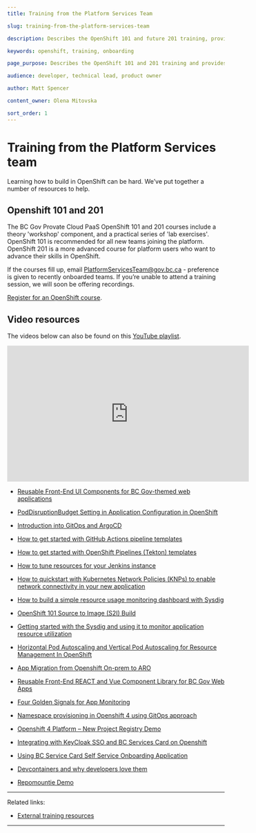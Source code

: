 ```yaml
---
title: Training from the Platform Services Team

slug: training-from-the-platform-services-team

description: Describes the OpenShift 101 and future 201 training, provides internal and external resources for learning OpenShift.  

keywords: openshift, training, onboarding

page_purpose: Describes the OpenShift 101 and 201 training and provides registration links for training. Provides alternatives such as videos and written training material. 

audience: developer, technical lead, product owner

author: Matt Spencer

content_owner: Olena Mitovska

sort_order: 1
---
```

# Training from the Platform Services team
Learning how to build in OpenShift can be hard. We’ve put together a number of resources to help.

## Openshift 101 and 201 <a name="openshift101201"></a>

The BC Gov Provate Cloud PaaS OpenShift 101 and 201 courses include a theory 'workshop' component, and a practical series of 'lab exercises'. OpenShift 101 is recommended for all new teams joining the platform. OpenShift 201 is a more advanced course for platform users who want to advance their skills in OpenShift.

If the courses fill up, email PlatformServicesTeam@gov.bc.ca - preference is given to recently onboarded teams. If you’re unable to attend a training session, we will soon be offering recordings. 

[Register for an OpenShift course](%WORDPRESS_BASE_URL%/private-cloud/support-and-community/platform-training-and-resources/).
 
 ## Video resources <a name="video"></a>

The videos below can also be found on this [YouTube playlist](https://www.youtube.com/playlist?list=PL9CV_8JBQHiorxwU-2nA8aqM4KTzdCnfg).

<iframe width="560" height="315" src="https://www.youtube.com/embed/videoseries?list=PL9CV_8JBQHiorxwU-2nA8aqM4KTzdCnfg" title="YouTube video player" frameborder="0" allow="accelerometer; autoplay; clipboard-write; encrypted-media; gyroscope; picture-in-picture" allowfullscreen></iframe>

 - [Reusable Front-End UI Components for BC Gov-themed web applications](https://www.youtube.com/watch?v=eFi5QJo2hgo&t=4s)

 - [PodDisruptionBudget Setting in Application Configuration in OpenShift](https://www.youtube.com/watch?v=0AGZ5no6-yo)

 - [Introduction into GitOps and ArgoCD](https://www.youtube.com/watch?v=-Tkqe0lRuE0)

 - [How to get started with GitHub Actions pipeline templates](https://www.youtube.com/watch?v=spUAx_ADhOY)

 - [How to get started with OpenShift Pipelines (Tekton) templates](https://www.youtube.com/watch?v=aO6tLFqstQk)

 - [How to tune resources for your Jenkins instance](https://www.youtube.com/watch?v=npMbAtJZSO0)

 - [How to quickstart with Kubernetes Network Policies (KNPs) to enable network connectivity in your new application](https://www.youtube.com/watch?v=qOoIbp9ZZY0)

 - [How to build a simple resource usage monitoring dashboard with Sysdig](https://www.youtube.com/watch?v=W9xM5rd9CaQ)

 - [OpenShift 101 Source to Image (S2I) Build](https://youtu.be/uTnBWfG-3Ns)

 - [Getting started with the Sysdig and using it to monitor application resource utilization](https://youtu.be/wZrOdxlc_2c)

 - [Horizontal Pod Autoscaling and Vertical Pod Autoscaling for Resource Management In OpenShift](https://youtu.be/nZMtJRQR3jY)
 
 - [App Migration from Openshift On-prem to ARO](https://youtu.be/i-auqEUcR5U)

 - [Reusable Front-End REACT and Vue Component Library for BC Gov Web Apps](https://www.youtube.com/watch?v=eFi5QJo2hgo&list=PL9CV_8JBQHiorxwU-2nA8aqM4KTzdCnfg&index=2&t=21s)

 - [Four Golden Signals for App Monitoring](https://youtu.be/W9xM5rd9CaQ)

- [Namespace provisioning in Openshift 4 using GitOps approach](https://youtu.be/5aSon_DVbRM) 

- [Openshift 4 Platform – New Project Registry Demo](https://youtu.be/HiHsd-Rg57E)

- [Integrating with KeyCloak SSO and BC Services Card on Openshift](https://youtu.be/IGONgJkvwms)

- [Using BC Service Card Self Service Onboarding Application](https://youtu.be/H2tKvOQ8x4k) 

- [Devcontainers and why developers love them](https://youtu.be/g3fvDQCEaK0)

- [Repomountie Demo](https://youtu.be/Jkbj9Jav7ss)
---
Related links:
- [External training resources](/training-external-resources/)
---
